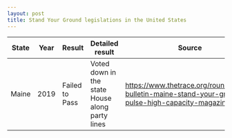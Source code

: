 ```yaml
---
layout: post
title: Stand Your Ground legislations in the United States
---
```


State | Year | Result | Detailed result | Source |
--- | --- | --- | --- | --- |
Maine | 2019 | Failed to Pass | Voted down in the state House along party lines | https://www.thetrace.org/rounds/daily-bulletin-maine-stand-your-ground-pulse-high-capacity-magazines/ |
